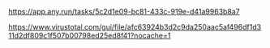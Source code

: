 https://app.any.run/tasks/5c2d1e09-bc81-433c-919e-d41a9963b8a7

https://www.virustotal.com/gui/file/afc63924b3d2c9da250aac5af496df1d311d2df809c1f507b00798ed25ed8f41?nocache=1
